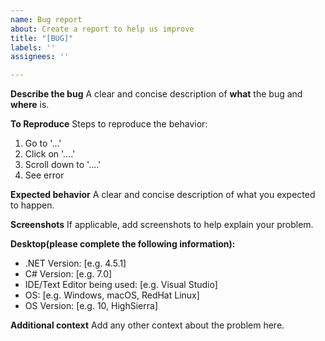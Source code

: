 ```yaml
---
name: Bug report
about: Create a report to help us improve
title: "[BUG]"
labels: ''
assignees: ''

---
```


**Describe the bug**
A clear and concise description of  **what** the bug and **where** is.

**To Reproduce**
Steps to reproduce the behavior:
1. Go to '...'
2. Click on '....'
3. Scroll down to '....'
4. See error

**Expected behavior**
A clear and concise description of what you expected to happen.

**Screenshots**
If applicable, add screenshots to help explain your problem.


**Desktop(please complete the following information):**
 - .NET Version: [e.g. 4.5.1]
 - C# Version: [e.g. 7.0]
 - IDE/Text Editor being used: [e.g. Visual Studio]
 - OS: [e.g. Windows, macOS, RedHat Linux]
 - OS Version: [e.g. 10, HighSierra]

**Additional context**
Add any other context about the problem here.
